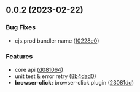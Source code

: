 ## 0.0.2 (2023-02-22)

### Bug Fixes

- cjs.prod bundler name ([f0228e0](https://github.com/wermdany/tracing/commit/f0228e02d1b44788d4009abea77eed7aa79eed86))

### Features

- core api ([d081064](https://github.com/wermdany/tracing/commit/d0810640e7409c27e4a436213ad29402413948d8))
- unit test & error retry ([8b4dad0](https://github.com/wermdany/tracing/commit/8b4dad05eb37f44c8ae2960df7553f99cc80c437))
- **browser-click:** browser-click plugin ([23081dd](https://github.com/wermdany/tracing/commit/23081dda7398f205616efc284b106b751e0c2116))
